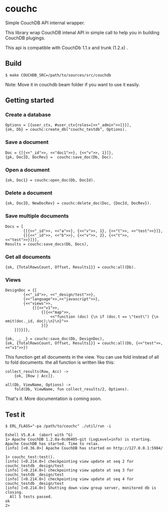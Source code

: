# couchc

Simple CouchDB API internal wrapper. 

This library wrap CouchDB intenal API in simple call to help you in
building CouchDB plugings.

This api is compatible with CouchDb 1.1.x and trunk (1.2.x) .

## Build

    $ make COUCHDB_SRC=/path/to/sources/src/couchdb

Note: Move it in couchdb beam folder if you want to use it easily.

## Getting started

### Create a database

    Options = [{user_ctx, #user_ctx{roles=[<<"_admin">>]}}],
    {ok, Db} = couchc:create_db("couchc_testdb", Options).


### Save a document

    Doc = {[{<<"_id">>, <<"doc1">>}, {<<"v">>, 1}]},
    {pk, DocID, DocRev} =  couchc:save_doc(Db, Doc).

### Open a document

    {ok, Doc1} = couchc:open_doc(Db, DocId).

### Delete a document

    {ok, DocID, NewDocRev} = couchc:delete_doc(Doc, {DocId, DocRev}).

### Save multiple documents

    Docs = [
            {[{<<"_id">>, <<"a">>}, {<<"v">>, 1}, {<<"t">>, <<"test">>}]},
            {[{<<"_id">>, <<"b">>}, {<<"v">>, 2}, {<<"t">>, <<"test">>}]}],
    Results = couchc:save_docs(Db, Docs),

### Get all documents

    {ok, {TotalRowsCount, Offset, Results1}} = couchc:all(Db).

### Views

    DesignDoc = {[
            {<<"_id">>, <<"_design/test">>},
            {<<"language">>,<<"javascript">>},
            {<<"views">>,
                {[{<<"v1">>,
                    {[{<<"map">>,
                        <<"function (doc) {\n if (doc.t == \"test\") {\n emit(doc._id, doc);\n}\n}">>
                    }]}
        }]}}]},
    
    {ok, _, _} = couchc:save_doc(Db, DesignDoc),
    {ok, {TotalRowsCount, Offset, Results1}} = couchc:all(Db, {<<"test">>, <<"v1">>})

This function get all documents in the view. You can use fold instead of
all to fold documents. the all function is written like this:


    collect_results(Row, Acc) ->
        {ok, [Row | Acc]}.

    all(Db, ViewName, Options) ->
        fold(Db, ViewName, fun collect_results/2, Options).

That's it. More documentation is coming soon.

## Test it

    $ ERL_FLAGS="-pa /path/to/couchc" ./util/run -i
    
    Eshell V5.8.4  (abort with ^G)
    1> Apache CouchDB 1.2.0a-0cd6405-git (LogLevel=info) is starting.
    Apache CouchDB has started. Time to relax.
    [info] [<0.36.0>] Apache CouchDB has started on http://127.0.0.1:5984/

    1> couchc_test:test().
    [info] [<0.214.0>] checkpointing view update at seq 2 for couchc_testdb _design/test
    [info] [<0.214.0>] checkpointing view update at seq 3 for couchc_testdb _design/test
    [info] [<0.214.0>] checkpointing view update at seq 4 for couchc_testdb _design/test
    [info] [<0.214.0>] Shutting down view group server, monitored db is closing.
      All 5 tests passed.
    ok
    2> 
    


